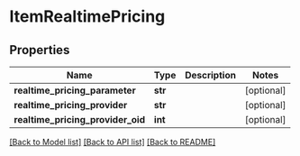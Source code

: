 # ItemRealtimePricing

## Properties
Name | Type | Description | Notes
------------ | ------------- | ------------- | -------------
**realtime_pricing_parameter** | **str** |  | [optional] 
**realtime_pricing_provider** | **str** |  | [optional] 
**realtime_pricing_provider_oid** | **int** |  | [optional] 

[[Back to Model list]](../README.md#documentation-for-models) [[Back to API list]](../README.md#documentation-for-api-endpoints) [[Back to README]](../README.md)


